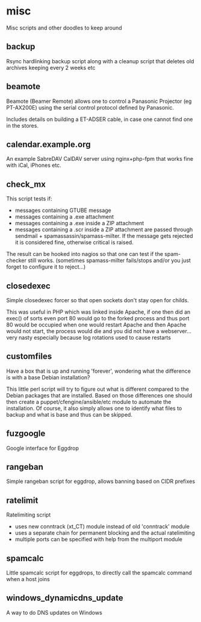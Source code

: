 misc
====

Misc scripts and other doodles to keep around

backup
------
Rsync hardlinking backup script along with a cleanup script that deletes old archives keeping every 2 weeks etc

beamote
-------
Beamote (Beamer Remote) allows one to control a Panasonic Projector (eg PT-AX200E)
using the serial control protocol defined by Panasonic.

Includes details on building a ET-ADSER cable, in case one cannot find one in the stores.

calendar.example.org
--------------------

An example SabreDAV CalDAV server using nginx+php-fpm that works fine with iCal, iPhones etc.

check_mx
-----------

This script tests if:
 - messages containing GTUBE message
 - messages containing a .exe attachment
 - messages containing a .exe inside a ZIP attachment
 - messages containing a .scr inside a ZIP attachment
are passed through sendmail + spamassassin/spamass-milter.
If the message gets rejected it is considered fine, otherwise critical is raised.

The result can be hooked into nagios so that one can test if the spam-checker still works.
(sometimes spamass-milter fails/stops and/or you just forget to configure it to reject...)

closedexec
----------
Simple closedexec forcer so that open sockets don't stay open for childs.

This was useful in PHP which was linked inside Apache, if one then did an exec() of sorts even port 80 would go to the forked process and thus port 80 would be occupied when one would restart Apache and then Apache would not start, the process would die and you did not have a webserver... very nasty especially because log rotations used to cause restarts

customfiles
-----------
Have a box that is up and running 'forever', wondering what the difference is with a base Debian installation?

This little perl script will try to figure out what is different compared to the Debian packages that are installed.
Based on those differences one should then create a puppet/cfengine/ansible/etc module to automate the installation.
Of course, it also simply allows one to identify what files to backup and what is base and thus can be skipped.

fuzgoogle
---------
Google interface for Eggdrop

rangeban
--------
Simple rangeban script for eggdrop, allows banning based on CIDR prefixes

ratelimit
----------
Ratelimiting script

- uses new conntrack (xt_CT) module instead of old 'conntrack' module
- uses a separate chain for permanent blocking and the actual ratelimiting
- multiple ports can be specified with help from the multiport module

spamcalc
--------
Little spamcalc script for eggdrops, to directly call the spamcalc command when a host joins

windows_dynamicdns_update
-------------------------
A way to do DNS updates on Windows
